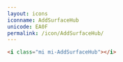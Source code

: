 ```yaml
---
layout: icons
iconname: AddSurfaceHub
unicode: EA0F
permalink: /icon/AddSurfaceHub/
---
```


``` html
<i class="mi mi-AddSurfaceHub"></i>
```
